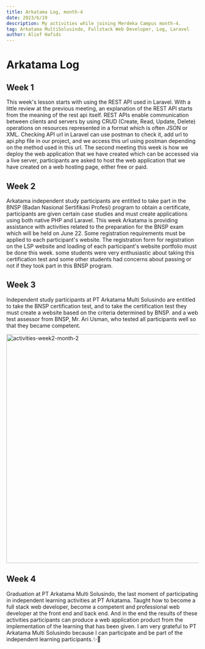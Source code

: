 ```yaml
---
title: Arkatama Log, month-4
date: 2023/6/19
description: My activities while joining Merdeka Campus month-4.
tag: Arkatama MultiSolusindo, Fullstack Web Developer, Log, Laravel
author: Alief Hafids
---
```


# Arkatama Log

## Week 1

This week's lesson starts with using the REST API used in Laravel. With a little review at the previous meeting, an explanation of the REST API starts from the meaning of the rest api itself. REST APIs enable communication between clients and servers by using CRUD (Create, Read, Update, Delete) operations on resources represented in a format which is often JSON or XML. Checking API url in Laravel can use postman to check it, add url to api.php file in our project, and we access this url using postman depending on the method used in this url. The second meeting this week is how we deploy the web application that we have created which can be accessed via a live server, participants are asked to host the web application that we have created on a web hosting page, either free or paid.

## Week 2

Arkatama independent study participants are entitled to take part in the BNSP (Badan Nasional Sertifikasi Profesi) program to obtain a certificate, participants are given certain case studies and must create applications using both native PHP and Laravel. This week Arkatama is providing assistance with activities related to the preparation for the BNSP exam which will be held on June 22. Some registration requirements must be applied to each participant's website. The registration form for registration on the LSP website and loading of each participant's website portfolio must be done this week. some students were very enthusiastic about taking this certification test and some other students had concerns about passing or not if they took part in this BNSP program.

## Week 3 

Independent study participants at PT Arkatama Multi Solusindo are entitled to take the BNSP certification test, and to take the certification test they must create a website based on the criteria determined by BNSP. and a web test assessor from BNSP, Mr. Ari Usman, who tested all participants well so that they became competent.

<img src="/images/arkatama-log-4/week-3-activities-month-4.png" data-align="center" alt="activities-week2-month-2" width="600px"/>

## Week 4

Graduation at PT Arkatama Multi Solusindo, the last moment of participating in independent learning activities at PT Arkatama. Taught how to become a full stack web developer, become a competent and professional web developer at the front end and back end. And in the end the results of these activities participants can produce a web application product from the implementation of the learning that has been given. I am very grateful to PT Arkatama Multi Solusindo because I can participate and be part of the independent learning participants.✨🎉



